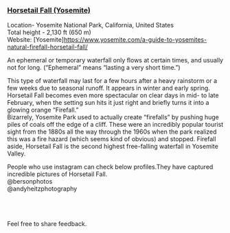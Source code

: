 ### [Horsetail Fall (Yosemite)](https://Prayuja-Teli.github.io/Blog/YosemitesHorsetailFall)<br/>

Location- Yosemite National Park, California, United States<br/>
Total height - 2,130 ft (650 m)<br/>
Website: [Yosemite]https://www.yosemite.com/a-guide-to-yosemites-natural-firefall-horsetail-fall/<br/>

An ephemeral or temporary waterfall only flows at certain times, and usually not for long. (“Ephemeral” means “lasting a very short time.”)<br/>

This type of waterfall may last for a few hours after a heavy rainstorm or a few weeks due to seasonal runoff. It appears in winter and early spring.<br/>
Horsetail Fall becomes even more spectacular on clear days in mid- to late February, when the setting sun hits it just right and briefly turns it into a glowing orange “Firefall.”<br/>
Bizarrely, Yosemite Park used to actually create “firefalls” by pushing huge piles of coals off the edge of a cliff. These were an incredibly popular tourist sight from the 1880s all the way through the 1960s when the park realized this was a fire hazard (which seems kind of obvious) and stopped. Firefall aside, Horsetail Fall is the second highest free-falling waterfall in Yosemite Valley.<br/>

People who use instagram can check below profiles.They have captured incredible pictures of Horsetail Fall.<br/>
@bersonphotos<br/> @andyheitzphotography<br/><br/><br/><br/>


Feel free to share feedback.
